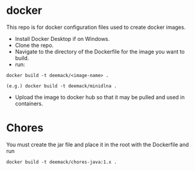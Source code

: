 # docker
This repo is for docker configuration files used to create docker images.

- Install Docker Desktop if on Windows.
- Clone the repo.
- Navigate to the directory of the Dockerfile for the image you want to build.
- run:
````
docker build -t deemack/<image-name> .

(e.g.) docker build -t deemack/minidlna .
````
- Upload the image to docker hub so that it may be pulled and used in containers.

# Chores
You must create the jar file and place it in the root with the Dockerfile and run
````
docker build -t deemack/chores-java:1.x .
````
